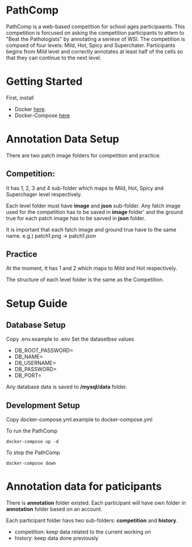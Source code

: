 # PathComp
PathComp is a web-based competition for school ages participaants. This competition is forcused on asking the competition participants to attem to "Beat the Pathologists" by annotating a seriese of WSI. The competition is compsed of four levels: Mild, Hot, Spicy and Superchater. Participants begins from Mild level and correctly annotates at least half of the cells so that they can continue to the next level. 

# Getting Started
First, install
- Docker [here](https://www.docker.com/get-started).
- Docker-Compose [here](https://docs.docker.com/compose/install/)

# Annotation Data Setup
There are two patch image folders for competition and practice. 
## Competition: 
It has 1, 2, 3 and 4 sub-folder which maps to Mild, Hot, Spicy and Superchager level respectively. 

Each level folder must have **image** and **json** sub-folder. Any fatch image used for the competition has to be saved in **image** folder' and the ground true for each patch image has to be savved in **json** folder. 

It is important that each fatch image and ground true have to the same name. e.g.) patch1.png -> patch1.json

## Practice
At the moment, It has 1 and 2 which maps to Mild and Hot respectively. 

The structure of each level folder is the same as the Competition. 

# Setup Guide
## Database Setup
Copy .env.example to .env
Set the datasetbse values
- DB_ROOT_PASSWORD=
- DB_NAME=
- DB_USERNAME=
- DB_PASSWORD=
- DB_PORT=

Any database data is saved to **/mysql/data** folder. 

## Development Setup
Copy docker-compose.yml.example to docker-compose.yml

To run the PathComp
```docker-compose
docker-compose up -d
```

To stop the PathComp
```docker-compose
docker-compose down
```

# Annotation data for paticipants
There is **annotation** folder existed.
Each participant will have own folder in **annotation** folder based on an account.

Each participant folder havs two sub-folders: **competition** and **history**. 
- competition: keep data related to the current working on
- history: keep data done previously

